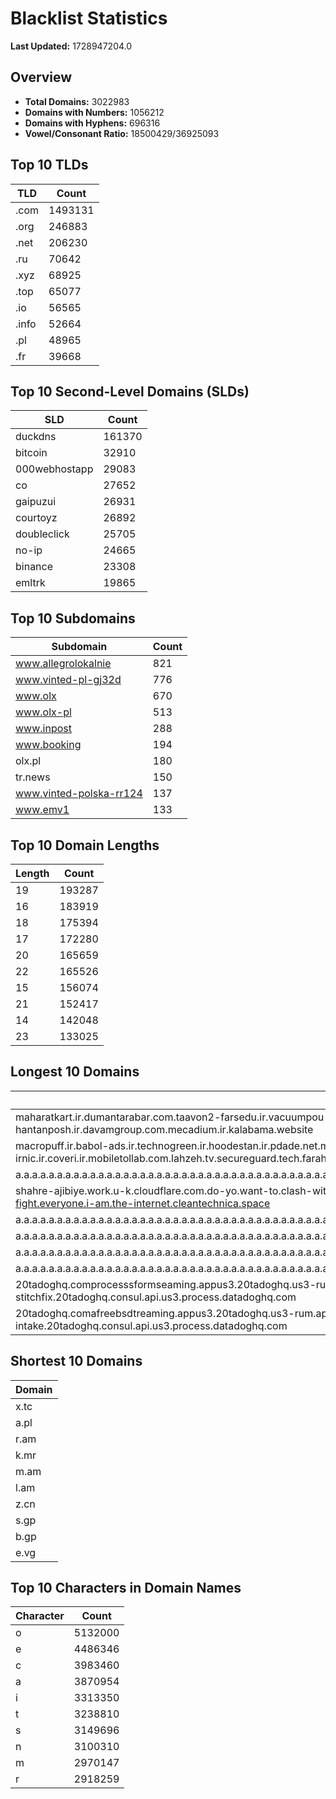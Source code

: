 # Blacklist Statistics

**Last Updated:** 1728947204.0

## Overview
- **Total Domains:** 3022983
- **Domains with Numbers:** 1056212
- **Domains with Hyphens:** 696316
- **Vowel/Consonant Ratio:** 18500429/36925093

## Top 10 TLDs
| TLD | Count |
| --- | ----- |
| .com | 1493131 |
| .org | 246883 |
| .net | 206230 |
| .ru | 70642 |
| .xyz | 68925 |
| .top | 65077 |
| .io | 56565 |
| .info | 52664 |
| .pl | 48965 |
| .fr | 39668 |

## Top 10 Second-Level Domains (SLDs)
| SLD | Count |
| --- | ----- |
| duckdns | 161370 |
| bitcoin | 32910 |
| 000webhostapp | 29083 |
| co | 27652 |
| gaipuzui | 26931 |
| courtoyz | 26892 |
| doubleclick | 25705 |
| no-ip | 24665 |
| binance | 23308 |
| emltrk | 19865 |

## Top 10 Subdomains
| Subdomain | Count |
| --------- | ----- |
| www.allegrolokalnie | 821 |
| www.vinted-pl-gj32d | 776 |
| www.olx | 670 |
| www.olx-pl | 513 |
| www.inpost | 288 |
| www.booking | 194 |
| olx.pl | 180 |
| tr.news | 150 |
| www.vinted-polska-rr124 | 137 |
| www.emv1 | 133 |

## Top 10 Domain Lengths
| Length | Count |
| ------ | ----- |
| 19 | 193287 |
| 16 | 183919 |
| 18 | 175394 |
| 17 | 172280 |
| 20 | 165659 |
| 22 | 165526 |
| 15 | 156074 |
| 21 | 152417 |
| 14 | 142048 |
| 23 | 133025 |

## Longest 10 Domains
| Domain |
| ------ |
| maharatkart.ir.dumantarabar.com.taavon2-farsedu.ir.vacuumpou-ya.com.helikala.com.souli.ir.variz.me.javaherha.ir.mmpars-vnd.com.medisib.com.ojan.org.myheaven.ir.khanehma-hak.ir.wagg-on-ads.com.bor-hantanposh.ir.davamgroup.com.mecadium.ir.kalabama.website |
| macropuff.ir.babol-ads.ir.technogreen.ir.hoodestan.ir.pdade.net.maharatamoozi.ir.biores.ir.pbmarket.ir.shop-kala.ir.ayeroon.ir.kimia-choob.com.ov104-irnic.ir.coveri.ir.mobiletollab.com.lahzeh.tv.secureguard.tech.farahadaf.ir.yejadige.ir.tehraanvila.shop |
| a.a.a.a.a.a.a.a.a.a.a.a.a.a.a.a.a.a.a.a.a.a.a.a.a.a.a.a.a.a.a.a.a.a.a.a.a.a.a.a.a.a.a.a.a.a.a.a.a.a.a.a.a.a.a.a.a.a.a.a.a.a.a.a.a.a.a.a.a.a.a.a.a.a.a.a.a.a.a.a.a.a.a.a.a.a.a.a.a.a.a.a.a.a.a.a.a.a.a.a.a.a.a.a.a.a.a.a.a.a.a.a.a.a.a.a.a.a.a.myniceposts.com |
| shahre-ajibiye.work.u-k.cloudflare.com.do-yo.want-to.clash-with.this.www.microsoft.com.there-is-no.dlate-fine.google.comwww.dynu.com.count-with-me.cyou.com.now-sudo.rm-rf.ddns.net.we-are-here.again-to-fight.everyone.i-am.the-internet.cleantechnica.space |
| a.a.a.a.a.a.a.a.a.a.a.a.a.a.a.a.a.a.a.a.a.a.a.a.a.a.a.a.a.a.a.a.a.a.a.a.a.a.a.a.a.a.a.a.a.a.a.a.a.a.a.a.a.a.a.a.a.a.a.a.a.a.a.a.a.a.a.a.a.a.a.a.a.a.a.a.a.a.a.a.a.a.a.a.a.a.a.a.a.a.a.a.a.a.a.a.a.a.a.a.a.a.a.a.a.a.a.a.a.a.a.a.a.a.a.a.a.a.myniceposts.com |
| a.a.a.a.a.a.a.a.a.a.a.a.a.a.a.a.a.a.a.a.a.a.a.a.a.a.a.a.a.a.a.a.a.a.a.a.a.a.a.a.a.a.a.a.a.a.a.a.a.a.a.a.a.a.a.a.a.a.a.a.a.a.a.a.a.a.a.a.a.a.a.a.a.a.a.a.a.a.a.a.a.a.a.a.a.a.a.a.a.a.a.a.a.a.a.a.a.a.a.a.a.a.a.a.a.a.a.a.a.a.a.a.a.a.a.a.a.myniceposts.com |
| a.a.a.a.a.a.a.a.a.a.a.a.a.a.a.a.a.a.a.a.a.a.a.a.a.a.a.a.a.a.a.a.a.a.a.a.a.a.a.a.a.a.a.a.a.a.a.a.a.a.a.a.a.a.a.a.a.a.a.a.a.a.a.a.a.a.a.a.a.a.a.a.a.a.a.a.a.a.a.a.a.a.a.a.a.a.a.a.a.a.a.a.a.a.a.a.a.a.a.a.a.a.a.a.a.a.a.a.a.a.a.a.a.a.a.a.myniceposts.com |
| a.a.a.a.a.a.a.a.a.a.a.a.a.a.a.a.a.a.a.a.a.a.a.a.a.a.a.a.a.a.a.a.a.a.a.a.a.a.a.a.a.a.a.a.a.a.a.a.a.a.a.a.a.a.a.a.a.a.a.a.a.a.a.a.a.a.a.a.a.a.a.a.a.a.a.a.a.a.a.a.a.a.a.a.a.a.a.a.a.a.a.a.a.a.a.a.a.a.a.a.a.a.a.a.a.a.a.a.a.a.a.a.a.a.a.myniceposts.com |
| 20tadoghq.comprocesssformseaming.appus3.20tadoghq.us3-rum.api.us3.20tadoghq.appus3events.us3.20tadoghq.usage-comprocessbeta-intakes.us3.20tadoghq.comproductptn-1.q.20tadoghq.comproductptn-stitchfix.20tadoghq.consul.api.us3.process.datadoghq.com |
| 20tadoghq.comafreebsdtreaming.appus3.20tadoghq.us3-rum.api.us3.20tadoghq.comprogallery.us3.20tadoghq.usage-comprocessbeta-intakes.us3.20tadoghq.comproduction-vonus.q.20tadoghq.event-platform-intake.20tadoghq.consul.api.us3.process.datadoghq.com |

## Shortest 10 Domains
| Domain |
| ------ |
| x.tc |
| a.pl |
| r.am |
| k.mr |
| m.am |
| l.am |
| z.cn |
| s.gp |
| b.gp |
| e.vg |

## Top 10 Characters in Domain Names
| Character | Count |
| --------- | ----- |
| o | 5132000 |
| e | 4486346 |
| c | 3983460 |
| a | 3870954 |
| i | 3313350 |
| t | 3238810 |
| s | 3149696 |
| n | 3100310 |
| m | 2970147 |
| r | 2918259 |
